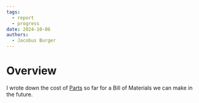 ```yaml
---
tags:
  - report
  - progress
date: 2024-10-06
authors:
  - Jacobus Burger
---
```


# Overview
I wrote down the cost of [Parts](Resources/Parts.md) so far for a Bill of Materials we can make in the future.